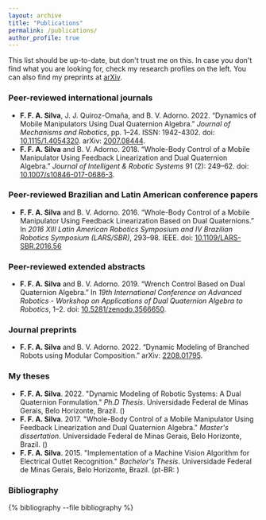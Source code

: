 ```yaml
---
layout: archive
title: "Publications"
permalink: /publications/
author_profile: true
---
```


This list should be up-to-date, but don't trust me on this. In case you don't find what you are looking for, check my research profiles on the left. You can also find my preprints at [arXiv](https://arxiv.org/search/cs?searchtype=author&query=Silva%2C+F+F+A).

### Peer-reviewed international journals

  * **F. F. A. Silva**, J. J. Quiroz-Omaña, and B. V. Adorno. 2022. “Dynamics of Mobile Manipulators Using Dual
Quaternion Algebra.” *Journal of Mechanisms and Robotics*, pp. 1–24. ISSN: 1942-4302. doi:
[10.1115/1.4054320](https://doi.org/10.1115/1.4054320). arXiv: [2007.08444](https://arxiv.org/abs/2007.08444).
  * **F. F. A. Silva** and B. V. Adorno. 2018. “Whole-Body Control of a Mobile Manipulator Using Feedback
Linearization and Dual Quaternion Algebra.” *Journal of Intelligent & Robotic Systems* 91 (2): 249–62. doi:
[10.1007/s10846-017-0686-3](https://doi.org/10.1007/s10846-017-0686-3).

### Peer-reviewed Brazilian and Latin American conference papers
  * **F. F. A. Silva** and B. V. Adorno. 2016. “Whole-Body Control of a Mobile Manipulator Using Feedback
Linearization Based on Dual Quaternions.” In *2016 XIII Latin American Robotics Symposium and IV
Brazilian Robotics Symposium (LARS/SBR)*, 293–98. IEEE. doi: [10.1109/LARS-SBR.2016.56](https://doi.org/10.1109/LARS-SBR.2016.56)

### Peer-reviewed extended abstracts
  * **F. F. A. Silva** and B. V. Adorno. 2019. “Wrench Control Based on Dual Quaternion Algebra.” In *19th International Conference on Advanced Robotics - Workshop on Applications of Dual Quaternion Algebra to Robotics*, 1–2. doi: [10.5281/zenodo.3566650](https://doi.org/10.5281/zenodo.3566650).

### Journal preprints
  * **F. F. A. Silva** and B. V. Adorno. 2022. “Dynamic Modeling of Branched Robots using Modular Composition.” arXiv: [2208.01795](http://arxiv.org/abs/2208.01795).

### My theses
  * **F. F. A. Silva**. 2022. "Dynamic Modeling of Robotic Systems: A Dual Quaternion Formulation." *Ph.D Thesis*. Universidade Federal de Minas Gerais, Belo Horizonte, Brazil. ([<i class="fa fa-fw fa-file-pdf" aria-hidden="true"></i>](https://ffasilva.github.io/files/PhD_Thesis_Frederico_Afonso.pdf))
  * **F. F. A. Silva**. 2017. "Whole-Body Control of a Mobile Manipulator Using Feedback Linearization and Dual Quaternion Algebra." *Master's dissertation*. Universidade Federal de Minas Gerais, Belo Horizonte, Brazil. ([<i class="fa fa-fw fa-file-pdf" aria-hidden="true"></i>](https://ffasilva.github.io/files/Master_Thesis_Frederico_Afonso.pdf))
  * **F. F. A. Silva**. 2015. "Implementation of a Machine Vision Algorithm for Electrical Outlet Recognition." *Bachelor's Thesis*. Universidade Federal de Minas Gerais, Belo Horizonte, Brazil. (pt-BR: [<i class="fa fa-fw fa-file-pdf" aria-hidden="true"></i>](https://ffasilva.github.io/files/Monografia_Frederico.pdf))

  <!-- _pages/publications.md -->
### Bibliography
<div class="publications">

{% bibliography --file bibliography %}

</div>

<br>